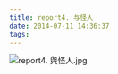 ```yaml
---
title: report4. 与怪人
date: 2014-07-11 14:36:37
tags:
---
```

![report4. 與怪人.jpg](https://i.loli.net/2018/03/23/5ab51bb54a79e.jpg)

